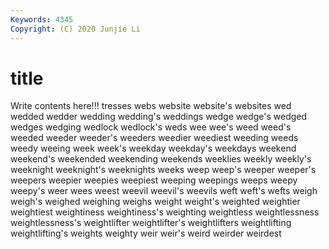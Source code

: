 ```yaml
---
Keywords: 4345
Copyright: (C) 2020 Junjie Li
---
```


# title

Write contents here!!!
tresses 
webs 
website 
website's 
websites 
wed
wedded 
wedder 
wedding 
wedding's 
weddings 
wedge 
wedge's 
wedged 
wedges 
wedging
wedlock 
wedlock's 
weds 
wee 
wee's 
weed 
weed's 
weeded 
weeder 
weeder's
weeders 
weedier 
weediest 
weeding 
weeds 
weedy 
weeing 
week 
week's 
weekday
weekday's 
weekdays 
weekend 
weekend's 
weekended 
weekending 
weekends 
weeklies 
weekly 
weekly's
weeknight 
weeknight's 
weeknights 
weeks 
weep 
weep's 
weeper 
weeper's 
weepers 
weepier
weepies 
weepiest 
weeping 
weepings 
weeps 
weepy 
weepy's 
weer 
wees 
weest
weevil 
weevil's 
weevils 
weft 
weft's 
wefts 
weigh 
weigh's 
weighed 
weighing
weighs 
weight 
weight's 
weighted 
weightier 
weightiest 
weightiness 
weightiness's 
weighting 
weightless
weightlessness 
weightlessness's 
weightlifter 
weightlifter's 
weightlifters 
weightlifting 
weightlifting's 
weights 
weighty 
weir
weir's 
weird 
weirder 
weirdest 
